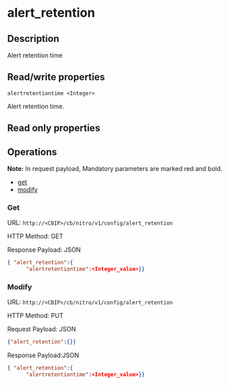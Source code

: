 # alert_retention

## Description

Alert retention time

## Read/write properties

`alertretentiontime <Integer>`

Alert retention time.

## Read only properties

## Operations

**Note:** In request payload, Mandatory parameters are marked red and bold.

* [get](#get)
* [modify](#modify)

### <a name="get">Get</a>

URL: `http://<CBIP>/cb/nitro/v1/config/alert_retention`

HTTP Method: GET

Response Payload: JSON

```json
{ "alert_retention":{
      "alertretentiontime":<Integer_value>}}
```

### <a name="modify">Modify</a>

URL: `http://<CBIP>/cb/nitro/v1/config/alert_retention`

HTTP Method: PUT

Request Payload: JSON

```json
{"alert_retention":{}}
```

Response Payload:JSON

```json
{ "alert_retention":{
      "alertretentiontime":<Integer_value>}}
```